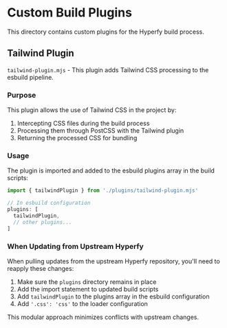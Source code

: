 # Custom Build Plugins

This directory contains custom plugins for the Hyperfy build process.

## Tailwind Plugin

`tailwind-plugin.mjs` - This plugin adds Tailwind CSS processing to the esbuild pipeline.

### Purpose

This plugin allows the use of Tailwind CSS in the project by:
1. Intercepting CSS files during the build process
2. Processing them through PostCSS with the Tailwind plugin
3. Returning the processed CSS for bundling

### Usage

The plugin is imported and added to the esbuild plugins array in the build scripts:

```javascript
import { tailwindPlugin } from './plugins/tailwind-plugin.mjs'

// In esbuild configuration
plugins: [
  tailwindPlugin,
  // other plugins...
]
```

### When Updating from Upstream Hyperfy

When pulling updates from the upstream Hyperfy repository, you'll need to reapply these changes:

1. Make sure the `plugins` directory remains in place
2. Add the import statement to updated build scripts
3. Add `tailwindPlugin` to the plugins array in the esbuild configuration
4. Add `'.css': 'css'` to the loader configuration

This modular approach minimizes conflicts with upstream changes. 
